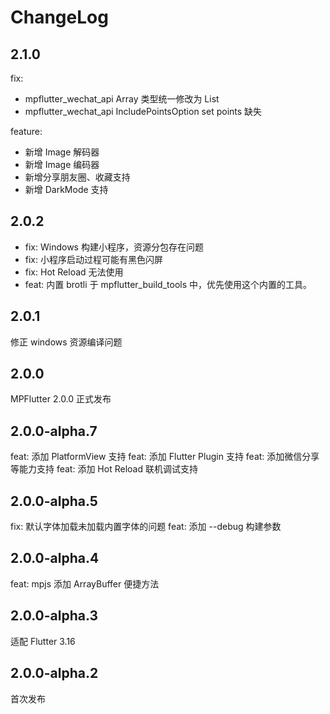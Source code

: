 # ChangeLog

## 2.1.0

fix:
- mpflutter_wechat_api Array 类型统一修改为 List
- mpflutter_wechat_api IncludePointsOption set points 缺失

feature:
- 新增 Image 解码器
- 新增 Image 编码器
- 新增分享朋友圈、收藏支持
- 新增 DarkMode 支持

## 2.0.2

- fix: Windows 构建小程序，资源分包存在问题
- fix: 小程序启动过程可能有黑色闪屏
- fix: Hot Reload 无法使用
- feat: 内置 brotli 于 mpflutter_build_tools 中，优先使用这个内置的工具。

## 2.0.1

修正 windows 资源编译问题

## 2.0.0

MPFlutter 2.0.0 正式发布

## 2.0.0-alpha.7

feat: 添加 PlatformView 支持
feat: 添加 Flutter Plugin 支持
feat: 添加微信分享等能力支持
feat: 添加 Hot Reload 联机调试支持

## 2.0.0-alpha.5

fix: 默认字体加载未加载内置字体的问题
feat: 添加 --debug 构建参数

## 2.0.0-alpha.4

feat: mpjs 添加 ArrayBuffer 便捷方法

## 2.0.0-alpha.3

适配 Flutter 3.16

## 2.0.0-alpha.2

首次发布